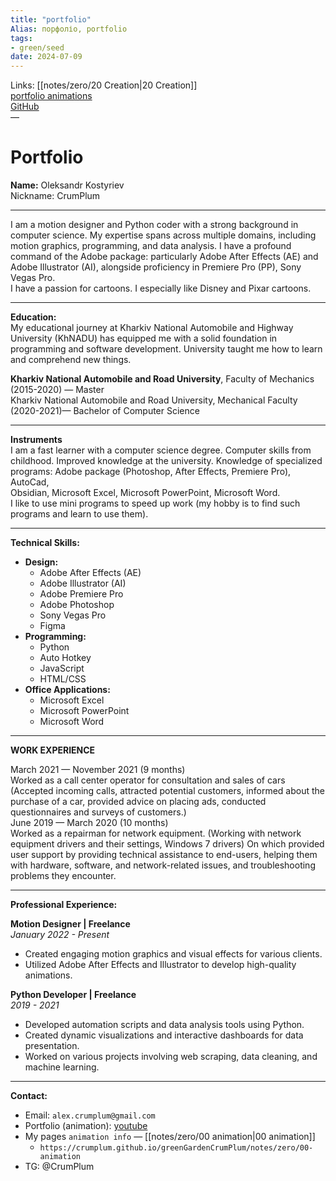 ```yaml
---
title: "portfolio"
Alias: порфоліо, portfolio
tags:
- green/seed
date: 2024-07-09
---
```

Links:  [[notes/zero/20 Creation|20 Creation]]  
[portfolio animations](https://youtu.be/k-lHXxvwRXk?si=7lquwO6JGqNONLZk)  
[GitHub](https://github.com/CrumPlum)  
—
# **Portfolio**

**Name:** Oleksandr Kostyriev  
Nickname: CrumPlum

---
I am a motion designer and Python coder with a strong background in computer science. My expertise spans across multiple domains, including motion graphics, programming, and data analysis. I have a profound command of the Adobe package: particularly Adobe After Effects (AE) and Adobe Illustrator (AI), alongside proficiency in Premiere Pro (PP), Sony Vegas Pro.  
I have a passion for cartoons. I especially like Disney and Pixar cartoons.

---

**Education:**  
My educational journey at Kharkiv National Automobile and Highway University (KhNADU) has equipped me with a solid foundation in programming and software development. University taught me how to learn and comprehend new things.

**Kharkiv National Automobile and Road University**, Faculty of Mechanics  
(2015-2020) — Master  
Kharkiv National Automobile and Road University, Mechanical Faculty  
(2020-2021)— Bachelor of Computer Science

---

**Instruments**  
I am a fast learner with a computer science degree. Computer skills from  
childhood. Improved knowledge at the university. Knowledge of specialized  
programs: Adobe package (Photoshop, After Effects, Premiere Pro), AutoCad,  
Obsidian, Microsoft Excel, Microsoft PowerPoint, Microsoft Word.  
I like to use mini programs to speed up work (my hobby is to find such programs and learn to use them).

---

**Technical Skills:**

- **Design:**
    - Adobe After Effects (AE)
    - Adobe Illustrator (AI)
    - Adobe Premiere Pro
    - Adobe Photoshop
    - Sony Vegas Pro
    - Figma
- **Programming:**
    - Python
    - Auto Hotkey
    - JavaScript
    - HTML/CSS
- **Office Applications:**
    - Microsoft Excel
    - Microsoft PowerPoint
    - Microsoft Word

---

**WORK EXPERIENCE**

March 2021 — November 2021 (9 months)  
Worked as a call center operator for consultation and sales of cars (Accepted incoming calls, attracted potential customers, informed about the purchase of a car, provided advice on placing ads, conducted questionnaires and surveys of customers.)  
June 2019 — March 2020 (10 months)  
Worked as a repairman for network equipment. (Working with network equipment drivers and their settings, Windows 7 drivers) On which provided user support by providing technical assistance to end-users, helping them with hardware, software, and network-related issues, and troubleshooting problems they encounter.

---

**Professional Experience:**

**Motion Designer | Freelance**  
_January 2022 - Present_

- Created engaging motion graphics and visual effects for various clients.
- Utilized Adobe After Effects and Illustrator to develop high-quality animations.

**Python Developer | Freelance**  
_2019 - 2021_
- Developed automation scripts and data analysis tools using Python.
- Created dynamic visualizations and interactive dashboards for data presentation.
- Worked on various projects involving web scraping, data cleaning, and machine learning.

---

**Contact:**
- Email: `alex.crumplum@gmail.com`
- Portfolio (animation): [youtube](https://youtu.be/k-lHXxvwRXk)
- My pages `animation info` — [[notes/zero/00 animation|00 animation]]
	- `https://crumplum.github.io/greenGardenCrumPlum/notes/zero/00-animation` 
- TG: @CrumPlum